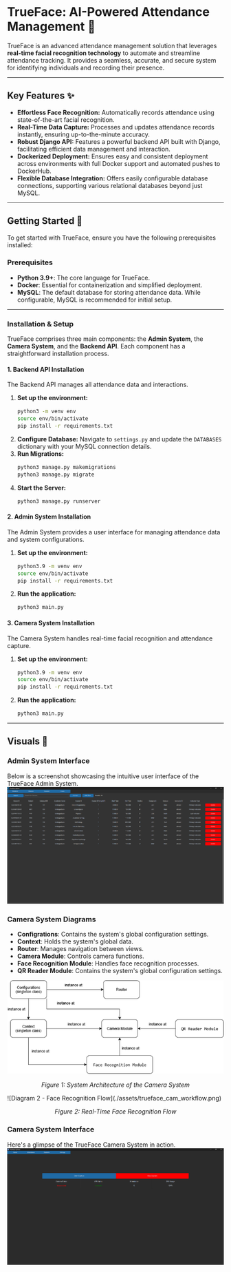 # TrueFace: AI-Powered Attendance Management 🤖

TrueFace is an advanced attendance management solution that leverages **real-time facial recognition technology** to automate and streamline attendance tracking. It provides a seamless, accurate, and secure system for identifying individuals and recording their presence.

---

## Key Features ✨
* **Effortless Face Recognition:** Automatically records attendance using state-of-the-art facial recognition.
* **Real-Time Data Capture:** Processes and updates attendance records instantly, ensuring up-to-the-minute accuracy.
* **Robust Django API:** Features a powerful backend API built with Django, facilitating efficient data management and interaction.
* **Dockerized Deployment:** Ensures easy and consistent deployment across environments with full Docker support and automated pushes to DockerHub.
* **Flexible Database Integration:** Offers easily configurable database connections, supporting various relational databases beyond just MySQL.

---

## Getting Started 🚀
To get started with TrueFace, ensure you have the following prerequisites installed:

### Prerequisites
* **Python 3.9+**: The core language for TrueFace.
* **Docker**: Essential for containerization and simplified deployment.
* **MySQL**: The default database for storing attendance data. While configurable, MySQL is recommended for initial setup.

---

### Installation & Setup
TrueFace comprises three main components: the **Admin System**, the **Camera System**, and the **Backend API**. Each component has a straightforward installation process.

#### 1. Backend API Installation
The Backend API manages all attendance data and interactions.
1.  **Set up the environment:**
    ```bash
    python3 -m venv env
    source env/bin/activate
    pip install -r requirements.txt
    ```
2.  **Configure Database:** Navigate to `settings.py` and update the `DATABASES` dictionary with your MySQL connection details.
3.  **Run Migrations:**
    ```bash
    python3 manage.py makemigrations
    python3 manage.py migrate
    ```
4.  **Start the Server:**
    ```bash
    python3 manage.py runserver
    ```

#### 2. Admin System Installation
The Admin System provides a user interface for managing attendance data and system configurations.
1.  **Set up the environment:**
    ```bash
    python3.9 -m venv env
    source env/bin/activate
    pip install -r requirements.txt
    ```
2.  **Run the application:**
    ```bash
    python3 main.py
    ```

#### 3. Camera System Installation
The Camera System handles real-time facial recognition and attendance capture.
1.  **Set up the environment:**
    ```bash
    python3.9 -m venv env
    source env/bin/activate
    pip install -r requirements.txt
    ```
2.  **Run the application:**
    ```bash
    python3 main.py
    ```

---

## Visuals 📸
### Admin System Interface
Below is a screenshot showcasing the intuitive user interface of the TrueFace Admin System.
![UI Screenshot](./assets/trueface-admin-screenshot.png)

### Camera System Diagrams
* **Configrations**: Contains the system's global configuration settings.
* **Context**: Holds the system's global data.
* **Router**: Manages navigation between views.
* **Camera Module**: Controls camera functions.
* **Face Recognition Module**: Handles face recognition processes.
* **QR Reader Module**: Contains the system's global configuration settings.

![Diagram 1 - System Architecture](./assets/trueface_cam_arch.png)
<p align="center"><em>Figure 1: System Architecture of the Camera System</em></p>
![Diagram 2 - Face Recognition Flow](./assets/trueface_cam_workflow.png)
<p align="center"><em>Figure 2: Real-Time Face Recognition Flow</em></p>

### Camera System Interface
Here's a glimpse of the TrueFace Camera System in action.
![UI Screenshot](./assets/trueface-cam-screenshot.png)
